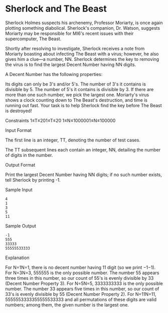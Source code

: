 Sherlock and The Beast
=============

Sherlock Holmes suspects his archenemy, Professor Moriarty, is once again plotting something diabolical. Sherlock's companion, Dr. Watson, suggests Moriarty may be responsible for MI6's recent issues with their supercomputer, The Beast.

Shortly after resolving to investigate, Sherlock receives a note from Moriarty boasting about infecting The Beast with a virus; however, he also gives him a clue—a number, NN. Sherlock determines the key to removing the virus is to find the largest Decent Number having NN digits.

A Decent Number has the following properties:

Its digits can only be 3's and/or 5's.
The number of 3's it contains is divisible by 5.
The number of 5's it contains is divisible by 3.
If there are more than one such number, we pick the largest one.
Moriarty's virus shows a clock counting down to The Beast's destruction, and time is running out fast. Your task is to help Sherlock find the key before The Beast is destroyed!

Constraints
1≤T≤201≤T≤20
1≤N≤1000001≤N≤100000


Input Format

The first line is an integer, TT, denoting the number of test cases.

The TT subsequent lines each contain an integer, NN, detailing the number of digits in the number.

Output Format

Print the largest Decent Number having NN digits; if no such number exists, tell Sherlock by printing -1.

Sample Input
```
4
1
3
5
11
```
Sample Output
```
-1
555
33333
55555533333
```
Explanation

For N=1N=1, there is no decent number having 11 digit (so we print −1−1).
For N=3N=3, 555555 is the only possible number. The number 55 appears three times in this number, so our count of 55's is evenly divisible by 33 (Decent Number Property 3).
For N=5N=5, 3333333333 is the only possible number. The number 33 appears five times in this number, so our count of 33's is evenly divisible by 55 (Decent Number Property 2).
For N=11N=11, 5555553333355555533333 and all permutations of these digits are valid numbers; among them, the given number is the largest one.